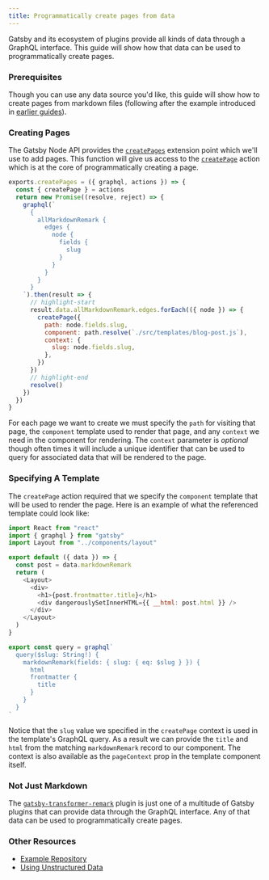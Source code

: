 ```yaml
---
title: Programmatically create pages from data
---
```


Gatsby and its ecosystem of plugins provide all kinds of data through a
GraphQL interface. This guide will show how that data can be used to
programmatically create pages.

### Prerequisites

Though you can use any data source you'd like, this guide will show how to
create pages from markdown files (following after the example introduced in
[earlier guides](https://www.gatsbyjs.org/docs/adding-markdown-pages/)).

### Creating Pages

The Gatsby Node API provides the
[`createPages`](https://www.gatsbyjs.org/docs/node-apis/#createPages)
extension point which we'll use to add pages. This function will give us
access to the
[`createPage`](https://www.gatsbyjs.org/docs/actions/#createPage) action
which is at the core of programmatically creating a page.

```javascript:title=gatsby-node.js
exports.createPages = ({ graphql, actions }) => {
  const { createPage } = actions
  return new Promise((resolve, reject) => {
    graphql(`
      {
        allMarkdownRemark {
          edges {
            node {
              fields {
                slug
              }
            }
          }
        }
      }
    `).then(result => {
      // highlight-start
      result.data.allMarkdownRemark.edges.forEach(({ node }) => {
        createPage({
          path: node.fields.slug,
          component: path.resolve(`./src/templates/blog-post.js`),
          context: {
            slug: node.fields.slug,
          },
        })
      })
      // highlight-end
      resolve()
    })
  })
}
```

For each page we want to create we must specify the `path` for visiting that
page, the `component` template used to render that page, and any `context`
we need in the component for rendering. The `context` parameter is
_optional_ though often times it will include a unique identifier that can
be used to query for associated data that will be rendered to the page.

### Specifying A Template

The `createPage` action required that we specify the `component` template
that will be used to render the page. Here is an example of what the
referenced template could look like:

```javascript:title=blog-post.js
import React from "react"
import { graphql } from "gatsby"
import Layout from "../components/layout"

export default ({ data }) => {
  const post = data.markdownRemark
  return (
    <Layout>
      <div>
        <h1>{post.frontmatter.title}</h1>
        <div dangerouslySetInnerHTML={{ __html: post.html }} />
      </div>
    </Layout>
  )
}

export const query = graphql`
  query($slug: String!) {
    markdownRemark(fields: { slug: { eq: $slug } }) {
      html
      frontmatter {
        title
      }
    }
  }
`
```

Notice that the `slug` value we specified in the `createPage` context is
used in the template's GraphQL query. As a result we can provide the `title`
and `html` from the matching `markdownRemark` record to our component. The
context is also available as the `pageContext` prop in the template
component itself.

### Not Just Markdown

The
[`gatsby-transformer-remark`](https://www.gatsbyjs.org/packages/gatsby-transformer-remark/)
plugin is just one of a multitude of Gatsby plugins that can provide data
through the GraphQL interface. Any of that data can be used to
programmatically create pages.

### Other Resources

- [Example Repository](https://github.com/jbranchaud/gatsby-programmatic-pages)
- [Using Unstructured Data](https://www.gatsbyjs.org/docs/using-unstructured-data/)
